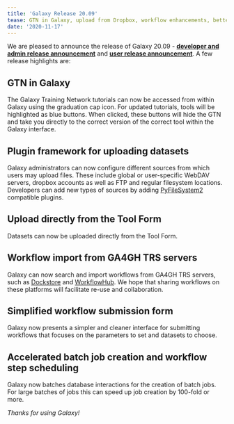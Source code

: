 ```yaml
---
title: 'Galaxy Release 20.09'
tease: GTN in Galaxy, upload from Dropbox, workflow enhancements, better performance!
date: '2020-11-17'
---
```


We are pleased to announce the release of Galaxy
20.09 - **[developer and admin release announcement](https://docs.galaxyproject.org/en/master/releases/20.09_announce.html)** and **[user release announcement](https://docs.galaxyproject.org/en/master/releases/20.09_announce_user.html)**.
A few release highlights are:

GTN in Galaxy
-------------
The Galaxy Training Network tutorials can now be accessed from within Galaxy
using the graduation cap icon. For updated tutorials, tools will be
highlighted as blue buttons. When clicked, these buttons will hide the GTN and
take you directly to the correct version of the correct tool within the Galaxy
interface.

Plugin framework for uploading datasets
---------------------------------------
Galaxy administrators can now configure different sources
from which users may upload files. These include global or
user-specific WebDAV servers, dropbox accounts as well as
FTP and regular filesystem locations. Developers can add
new types of sources by adding [PyFileSystem2](https://docs.pyfilesystem.org/en/latest/introduction.html)
compatible plugins.

Upload directly from the Tool Form
----------------------------------
Datasets can now be uploaded directly from the Tool Form.

Workflow import from GA4GH TRS servers
--------------------------------------
Galaxy can now search and import workflows from GA4GH TRS servers,
such as [Dockstore](https://dockstore.org/) and [WorkflowHub](https://workflowhub.eu/).
We hope that sharing workflows on these platforms will facilitate re-use and collaboration.

Simplified workflow submission form
-----------------------------------
Galaxy now presents a simpler and cleaner interface for submitting workflows
that focuses on the parameters to set and datasets to choose.

Accelerated batch job creation and workflow step scheduling
-----------------------------------------------------------
Galaxy now batches database interactions for the creation of batch jobs.
For large batches of jobs this can speed up job creation by 100-fold or more.

_Thanks for using Galaxy!_
